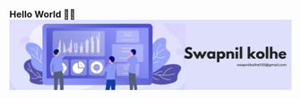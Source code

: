 ### Hello World 🙋‍♂️ ![Swapnil Kolhe](https://github.com/Swapnilkolhe19/Swapnilkolhe19/blob/main/Github%20Banner.png)

<!--
**Swapnilkolhe19/Swapnilkolhe19** is a ✨ _special_ ✨ repository because its `README.md` (this file) appears on your GitHub profile.

Here are some ideas to get you started:

- 🔭 I’m currently working on ...
- 🌱 I’m currently learning ...
- 👯 I’m looking to collaborate on ...
- 🤔 I’m looking for help with ...
- 💬 Ask me about ...
- 📫 How to reach me: ...
- 😄 Pronouns: ...
- ⚡ Fun fact: ...
-->
